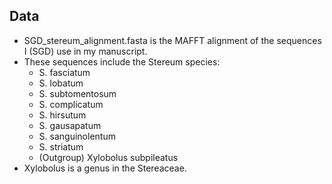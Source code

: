 ## Data
 * SGD_stereum_alignment.fasta is the MAFFT alignment of the sequences I (SGD) use in my manuscript. 
 * These sequences include the Stereum species:
    * S. fasciatum
    * S. lobatum
    * S. subtomentosum
    * S. complicatum
    * S. hirsutum
    * S. gausapatum
    * S. sanguinolentum
    * S. striatum
    * (Outgroup) Xylobolus subpileatus
 * Xylobolus is a genus in the Stereaceae. 
